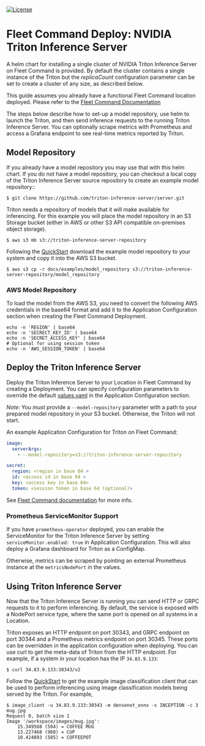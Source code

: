 <!--
# Copyright (c) 2018-2021, NVIDIA CORPORATION. All rights reserved.
#
# Redistribution and use in source and binary forms, with or without
# modification, are permitted provided that the following conditions
# are met:
#  * Redistributions of source code must retain the above copyright
#    notice, this list of conditions and the following disclaimer.
#  * Redistributions in binary form must reproduce the above copyright
#    notice, this list of conditions and the following disclaimer in the
#    documentation and/or other materials provided with the distribution.
#  * Neither the name of NVIDIA CORPORATION nor the names of its
#    contributors may be used to endorse or promote products derived
#    from this software without specific prior written permission.
#
# THIS SOFTWARE IS PROVIDED BY THE COPYRIGHT HOLDERS ``AS IS'' AND ANY
# EXPRESS OR IMPLIED WARRANTIES, INCLUDING, BUT NOT LIMITED TO, THE
# IMPLIED WARRANTIES OF MERCHANTABILITY AND FITNESS FOR A PARTICULAR
# PURPOSE ARE DISCLAIMED.  IN NO EVENT SHALL THE COPYRIGHT OWNER OR
# CONTRIBUTORS BE LIABLE FOR ANY DIRECT, INDIRECT, INCIDENTAL, SPECIAL,
# EXEMPLARY, OR CONSEQUENTIAL DAMAGES (INCLUDING, BUT NOT LIMITED TO,
# PROCUREMENT OF SUBSTITUTE GOODS OR SERVICES; LOSS OF USE, DATA, OR
# PROFITS; OR BUSINESS INTERRUPTION) HOWEVER CAUSED AND ON ANY THEORY
# OF LIABILITY, WHETHER IN CONTRACT, STRICT LIABILITY, OR TORT
# (INCLUDING NEGLIGENCE OR OTHERWISE) ARISING IN ANY WAY OUT OF THE USE
# OF THIS SOFTWARE, EVEN IF ADVISED OF THE POSSIBILITY OF SUCH DAMAGE.
-->

[![License](https://img.shields.io/badge/License-BSD3-lightgrey.svg)](https://opensource.org/licenses/BSD-3-Clause)

# Fleet Command Deploy: NVIDIA Triton Inference Server

A helm chart for installing a single cluster of NVIDIA Triton Inference Server
on Fleet Command is provided. By default the cluster contains a single instance
of the Triton but the *replicaCount* configuration parameter can be set to
create a cluster of any size, as described below.

This guide assumes you already have a functional Fleet Command location
deployed.  Please refer to the [Fleet Command
Documentation](https://docs.nvidia.com/fleet-command/prod_fleet-command/prod_fleet-command/overview.html)

The steps below describe how to set-up a model repository, use helm to launch
the Triton, and then send inference requests to the running Triton Inference
Server. You can optionally scrape metrics with Prometheus and access a Grafana
endpoint to see real-time metrics reported by Triton.

## Model Repository

If you already have a model repository you may use that with this helm chart. If
you do not have a model repository, you can checkout a local copy of the Triton
Inference Server source repository to create an example model repository::

```
$ git clone https://github.com/triton-inference-server/server.git
```

Triton needs a repository of models that it will make available for inferencing.
For this example you will place the model repository in an S3 Storage bucket
(either in AWS or other S3 API compatible on-premises object storage).

```
$ aws s3 mb s3://triton-inference-server-repository
```

Following the [QuickStart](../../docs/getting_started/quickstart.md) download the example model
repository to your system and copy it into the AWS S3 bucket.

```
$ aws s3 cp -r docs/examples/model_repository s3://triton-inference-server-repository/model_repository
```

### AWS Model Repository

To load the model from the AWS S3, you need to convert the following AWS
credentials in the base64 format and add it to the Application Configuration
section when creating the Fleet Command Deployment.

```
echo -n 'REGION' | base64
echo -n 'SECRECT_KEY_ID' | base64
echo -n 'SECRET_ACCESS_KEY' | base64
# Optional for using session token
echo -n 'AWS_SESSION_TOKEN' | base64
```

## Deploy the Triton Inference Server

Deploy the Triton Inference Server to your Location in Fleet Command by creating
a Deployment.  You can specify configuration parameters to override the default
[values.yaml](values.yaml) in the Application Configuration section.  

*Note:* You _must_ provide a `--model-repository` parameter with a path to your
prepared model repository in your S3 bucket.  Otherwise, the Triton will not
start.

An example Application Configuration for Triton on Fleet Command:
```yaml
image:
  serverArgs:
    - --model-repository=s3://triton-inference-server-repository

secret:
  region: <region in base 64 >
  id: <access id in base 64 >
  key: <access key in base 64>
  token: <session token in base 64 (optional)>
```

See [Fleet Command documentation](https://docs.nvidia.com/fleet-command/prod_fleet-command/prod_fleet-command/ug-deploying-to-the-edge.html)
for more info.

### Prometheus ServiceMonitor Support

If you have `prometheus-operator` deployed, you can enable the ServiceMonitor
for the Triton Inference Server by setting `serviceMonitor.enabled: true` in
Application Configuration.  This will also deploy a Grafana dashboard for Triton
as a ConfigMap.  

Otherwise, metrics can be scraped by pointing an external Prometheus
instance at the `metricsNodePort` in the values.

## Using Triton Inference Server

Now that the Triton Inference Server is running you can send HTTP or GRPC
requests to it to perform inferencing. By default, the service is exposed with a
NodePort service type, where the same port is opened on all systems in a
Location.

Triton exposes an HTTP endpoint on port 30343, and GRPC endpoint on port 30344
and a Prometheus metrics endpoint on port 30345. These ports can be overridden
in the application configuration when deploying.  You can use curl to get the
meta-data of Triton from the HTTP endpoint.  For example, if a system in your
location has the IP `34.83.9.133`:

```
$ curl 34.83.9.133:30343/v2
```

Follow the [QuickStart](../../docs/getting_started/quickstart.md) to get the example image
classification client that can be used to perform inferencing using image
classification models being served by the Triton. For example,

```
$ image_client -u 34.83.9.133:30343 -m densenet_onnx -s INCEPTION -c 3 mug.jpg
Request 0, batch size 1
Image '/workspace/images/mug.jpg':
    15.349568 (504) = COFFEE MUG
    13.227468 (968) = CUP
    10.424893 (505) = COFFEEPOT
```

